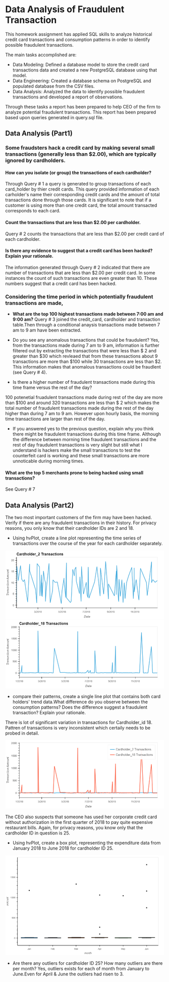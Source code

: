 
#  Data Analysis of Fraudulent Transaction

This homework assignment has applied SQL skills to analyze historical credit card transactions and consumption patterns in order to identify possible fraudulent transactions.

The main tasks accomplished are:

* Data Modeling: Defined a database model to store the credit card transactions data and created a new PostgreSQL database using that model.
* Data Engineering: Created a database schema on PostgreSQL and populated database from the CSV files.
* Data Analysis: Analyzed the data to identify possible fraudulent transactions and developed a report of observations.
 
 
Through these tasks a report has been prepared to help CEO of the firm to analyze potential fraudulent transactions. This report has been prepared based upon queries generated in query.sql file.

## Data Analysis (Part1)

### Some fraudsters hack a credit card by making several small transactions (generally less than $2.00), which are typically ignored by cardholders.

#### How can you isolate (or group) the transactions of each cardholder?

   Through Query # 1 a query is generated to group transactions of each card_holder by thier credit cards. This query provided information of each carholder's name their corresponding credit cards and the amount of total transactions done through those cards. It is significant to note that if a customer is using more than one credit card, the total amount transacted corresponds to each card.
   
#### Count the transactions that are less than $2.00 per cardholder.

   Query # 2 counts the transactions that are less than $2.00 per credit card of each cardholder.
   
#### Is there any evidence to suggest that a credit card has been hacked? Explain your rationale.

   The information generated through Query # 2 indicated that there are number of transactions that are less than $2.00 per credit card. In some instances the count of such transactions are even greater than 10. These numbers suggest that a credit card has been hacked.

### Considering the time period in which potentially fraudulent transactions are made,

*  **What are the top 100 highest transactions made between 7:00 am and 9:00 am?** 
    Query # 3 joined the credit_card, cardholder and transaction table.Then through a conditional anaysis transactions made between 7 am to 9 am have been extracted. 
   
*  Do you see any anomalous transactions that could be fraudulent?
Yes, from the transactions made during 7 am to 9 am, information is further filtered out by extracting the transactions that were less than $ 2 and greater than $30 which revleaed that from these transactions about 9 transactions are more than $100 while 30 transactions are less than $2. This information makes that anomalous transactions could be fraudlent (see Query # 4).

*  Is there a higher number of fraudulent transactions made during this time frame versus the rest of the day?

100 potenetial fruadulent transactions made during rest of the day are more than $100 and around 320 transactions are less than $ 2 which makes the total number of fraudulent transactions made during the rest of the day higher than during 7 am to 9 am. However upon hourly basis, the morning time transactions are larger than rest of the day.

*  If you answered yes to the previous question, explain why you think there might be fraudulent transactions during this time frame.
   Although the difference between morning time fraudulent transactions and the rest of day fraudulent transactions is very slight but still what I understand is hackers make the small transactions to test the counterfeit card is working and these small transactions are more unnoticable during morning times.  

#### What are the top 5 merchants prone to being hacked using small transactions?
See Query # 7 



## Data Analysis (Part2)

The two most important customers of the firm may have been hacked. Verify if there are any fraudulent transactions in their history. For privacy reasons, you only know that their cardholder IDs are 2 and 18.

* Using hvPlot, create a line plot representing the time series of transactions over the course of the year for each cardholder separately.

![cardholder_2](cardholder_2.png)    ![cardholder_18](cardholder_18.png)


* compare their patterns, create a single line plot that contains both card holders' trend data.What difference do you observe between the consumption patterns? Does the difference suggest a fraudulent transaction? Explain your rationale.

There is lot of significant variation in transactions for Cardholder_id 18. Pattren of transactions is very inconsistent which certaily needs to be probed in detail.

![combined_Chart](combined_chart.png)


The CEO also suspects that someone has used her corporate credit card without authorization in the first quarter of 2018 to pay quite expensive restaurant bills. Again, for privacy reasons, you know only that the cardholder ID in question is 25.

* Using hvPlot, create a box plot, representing the expenditure data from January 2018 to June 2018 for cardholder ID 25.

![box_plot](box_plot.png)

* Are there any outliers for cardholder ID 25? How many outliers are there per month?
Yes, outliers exists for each of month from January to June.Even for April & June the outliers had risen to 3.


     
   
  